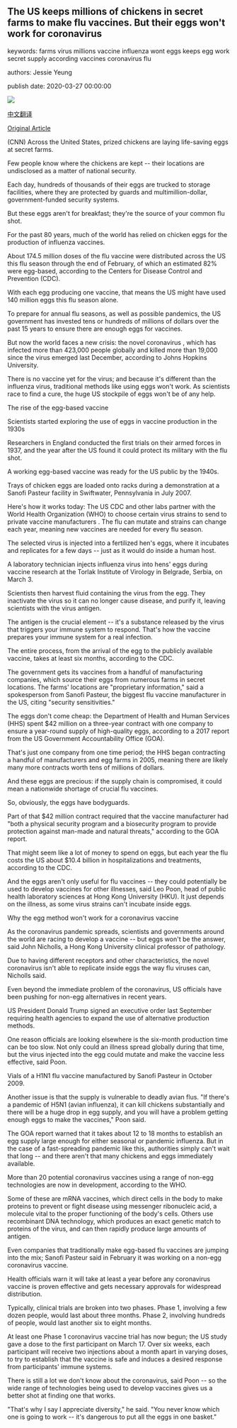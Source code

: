 ## The US keeps millions of chickens in secret farms to make flu vaccines. But their eggs won't work for coronavirus

keywords: farms virus millions vaccine influenza wont eggs keeps egg work secret supply according vaccines coronavirus flu

authors: Jessie Yeung

publish date: 2020-03-27 00:00:00

![](https://cdn.cnn.com/cnnnext/dam/assets/200326101412-20200326-coronavirus-egg-vaccine-illo-super-tease.jpg)

[中文翻译](The%20US%20keeps%20millions%20of%20chickens%20in%20secret%20farms%20to%20make%20flu%20vaccines.%20But%20their%20eggs%20won%27t%20work%20for%20coronavirus_zh.md)

[Original Article](https://edition.cnn.com/2020/03/27/health/chicken-egg-flu-vaccine-intl-hnk-scli/index.html)

(CNN) Across the United States, prized chickens are laying life-saving eggs at secret farms.

Few people know where the chickens are kept -- their locations are undisclosed as a matter of national security.

Each day, hundreds of thousands of their eggs are trucked to storage facilities, where they are protected by guards and multimillion-dollar, government-funded security systems.

But these eggs aren't for breakfast; they're the source of your common flu shot.

For the past 80 years, much of the world has relied on chicken eggs for the production of influenza vaccines.

About 174.5 million doses of the flu vaccine were distributed across the US this flu season through the end of February, of which an estimated 82% were egg-based, according to the Centers for Disease Control and Prevention (CDC).

With each egg producing one vaccine, that means the US might have used 140 million eggs this flu season alone.

To prepare for annual flu seasons, as well as possible pandemics, the US government has invested tens or hundreds of millions of dollars over the past 15 years to ensure there are enough eggs for vaccines.

But now the world faces a new crisis: the novel coronavirus , which has infected more than 423,000 people globally and killed more than 19,000 since the virus emerged last December, according to Johns Hopkins University.

There is no vaccine yet for the virus; and because it's different than the influenza virus, traditional methods like using eggs won't work. As scientists race to find a cure, the huge US stockpile of eggs won't be of any help.

The rise of the egg-based vaccine

Scientists started exploring the use of eggs in vaccine production in the 1930s

Researchers in England conducted the first trials on their armed forces in 1937, and the year after the US found it could protect its military with the flu shot.

A working egg-based vaccine was ready for the US public by the 1940s.

Trays of chicken eggs are loaded onto racks during a demonstration at a Sanofi Pasteur facility in Swiftwater, Pennsylvania in July 2007.

Here's how it works today: The US CDC and other labs partner with the World Health Organization (WHO) to choose certain virus strains to send to private vaccine manufacturers . The flu can mutate and strains can change each year, meaning new vaccines are needed for every flu season.

The selected virus is injected into a fertilized hen's eggs, where it incubates and replicates for a few days -- just as it would do inside a human host.

A laboratory technician injects influenza virus into hens' eggs during vaccine research at the Torlak Institute of Virology in Belgrade, Serbia, on March 3.

Scientists then harvest fluid containing the virus from the egg. They inactivate the virus so it can no longer cause disease, and purify it, leaving scientists with the virus antigen.

The antigen is the crucial element -- it's a substance released by the virus that triggers your immune system to respond. That's how the vaccine prepares your immune system for a real infection.

The entire process, from the arrival of the egg to the publicly available vaccine, takes at least six months, according to the CDC.

The government gets its vaccines from a handful of manufacturing companies, which source their eggs from numerous farms in secret locations. The farms' locations are "proprietary information," said a spokesperson from Sanofi Pasteur, the biggest flu vaccine manufacturer in the US, citing "security sensitivities."

The eggs don't come cheap: the Department of Health and Human Services (HHS) spent $42 million on a three-year contract with one company to ensure a year-round supply of high-quality eggs, according to a 2017 report from the US Government Accountability Office (GOA).

That's just one company from one time period; the HHS began contracting a handful of manufacturers and egg farms in 2005, meaning there are likely many more contracts worth tens of millions of dollars.

And these eggs are precious: if the supply chain is compromised, it could mean a nationwide shortage of crucial flu vaccines.

So, obviously, the eggs have bodyguards.

Part of that $42 million contract required that the vaccine manufacturer had "both a physical security program and a biosecurity program to provide protection against man-made and natural threats," according to the GOA report.

That might seem like a lot of money to spend on eggs, but each year the flu costs the US about $10.4 billion in hospitalizations and treatments, according to the CDC.

And the eggs aren't only useful for flu vaccines -- they could potentially be used to develop vaccines for other illnesses, said Leo Poon, head of public health laboratory sciences at Hong Kong University (HKU). It just depends on the illness, as some virus strains can't incubate inside eggs.

Why the egg method won't work for a coronavirus vaccine

As the coronavirus pandemic spreads, scientists and governments around the world are racing to develop a vaccine -- but eggs won't be the answer, said John Nicholls, a Hong Kong University clinical professor of pathology.

Due to having different receptors and other characteristics, the novel coronavirus isn't able to replicate inside eggs the way flu viruses can, Nicholls said.

Even beyond the immediate problem of the coronavirus, US officials have been pushing for non-egg alternatives in recent years.

US President Donald Trump signed an executive order last September requiring health agencies to expand the use of alternative production methods.

One reason officials are looking elsewhere is the six-month production time can be too slow. Not only could an illness spread globally during that time, but the virus injected into the egg could mutate and make the vaccine less effective, said Poon.

Vials of a H1N1 flu vaccine manufactured by Sanofi Pasteur in October 2009.

Another issue is that the supply is vulnerable to deadly avian flus. "If there's a pandemic of H5N1 (avian influenza), it can kill chickens substantially and there will be a huge drop in egg supply, and you will have a problem getting enough eggs to make the vaccines," Poon said.

The GOA report warned that it takes about 12 to 18 months to establish an egg supply large enough for either seasonal or pandemic influenza. But in the case of a fast-spreading pandemic like this, authorities simply can't wait that long -- and there aren't that many chickens and eggs immediately available.

More than 20 potential coronavirus vaccines using a range of non-egg technologies are now in development, according to the WHO.

Some of these are mRNA vaccines, which direct cells in the body to make proteins to prevent or fight disease using messenger ribonucleic acid, a molecule vital to the proper functioning of the body's cells. Others use recombinant DNA technology, which produces an exact genetic match to proteins of the virus, and can then rapidly produce large amounts of antigen.

Even companies that traditionally make egg-based flu vaccines are jumping into the mix; Sanofi Pasteur said in February it was working on a non-egg coronavirus vaccine.

Health officials warn it will take at least a year before any coronavirus vaccine is proven effective and gets necessary approvals for widespread distribution.

Typically, clinical trials are broken into two phases. Phase 1, involving a few dozen people, would last about three months. Phase 2, involving hundreds of people, would last another six to eight months.

At least one Phase 1 coronavirus vaccine trial has now begun; the US study gave a dose to the first participant on March 17. Over six weeks, each participant will receive two injections about a month apart in varying doses, to try to establish that the vaccine is safe and induces a desired response from participants' immune systems.

There is still a lot we don't know about the coronavirus, said Poon -- so the wide range of technologies being used to develop vaccines gives us a better shot at finding one that works.

"That's why I say I appreciate diversity," he said. "You never know which one is going to work -- it's dangerous to put all the eggs in one basket."